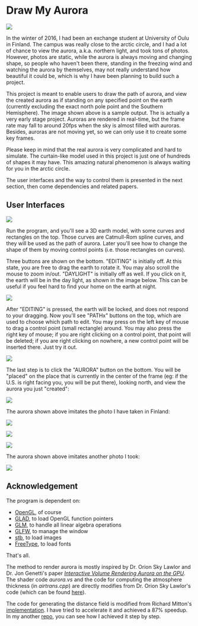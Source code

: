 # Draw My Aurora

![](http://p80d95pxq.bkt.gdipper.com/auroras1.png)

In the winter of 2016, I had been an exchange student at University of Oulu in Finland. The campus was really close to the arctic circle, and I had a lot of chance to view the aurora, a.k.a. northern light, and took tons of photos. However, photos are static, while the aurora is always moving and changing shape, so people who haven't been there, standing in the freezing wind and watching the aurora by themselves, may not really understand how beautiful it could be, which is why I have been planning to build such a project.

This project is meant to enable users to draw the path of aurora, and view the created aurora as if standing on any specified point on the earth (currently excluding the exact north pole point and the Southern Hemisphere). The image shown above is a sample output. The is actually a very early stage project. Auroras are rendered in real-time, but the frame rate may fall to around 20fps when the sky is almost filled with auroras. Besides, auroras are not moving yet, so we can only use it to create some key frames.

Please keep in mind that the real aurora is very complicated and hard to simulate. The curtain-like model used in this project is just one of hundreds of shapes it may have. This amazing natural phenomenon is always waiting for you in the arctic circle.

The user interfaces and the way to control them is presented in the next section, then come dependencies and related papers.

## User Interfaces

![](http://p80d95pxq.bkt.gdipper.com/auroras2.png)

Run the program, and you'll see a 3D earth model, with some curves and rectangles on the top. Those curves are Catmull-Rom spline curves, and they will be used as the path of aurora. Later you'll see how to change the shape of them by moving control points (i.e. those rectangles on curves).

Three buttons are shown on the bottom. "EDITING" is initially off. At this state, you are free to drag the earth to rotate it. You may also scroll the mouse to zoom in/out. "DAYLIGHT" is initially off as well. If you click on it, the earth will be in the day light, as shown in the image below. This can be useful if you feel hard to find your home on the earth at night.

![](http://p80d95pxq.bkt.gdipper.com/auroras3.png)

After "EDITING" is pressed, the earth will be locked, and does not respond to your dragging. Now you'll see "PATHx" buttons on the top, which are used to choose which path to edit. You may press on the left key of mouse to drag a control point (small rectangle) around. You may also press the right key of mouse; if you are right clicking on a control point, that point will be deleted; if you are right clicking on nowhere, a new control point will be inserted there. Just try it out.

![](http://p80d95pxq.bkt.gdipper.com/auroras4.png)

The last step is to click the "AURORA" button on the bottom. You will be "placed" on the place that is currently in the center of the frame (eg: if the U.S. is right facing you, you will be put there), looking north, and view the aurora you just "created":

![](http://p80d95pxq.bkt.gdipper.com/auroras5.png)

The aurora shown above imitates the photo I have taken in Finland:

![](http://p80d95pxq.bkt.gdipper.com/aurorap1.JPG)

![](http://p80d95pxq.bkt.gdipper.com/auroras6.png)

![](http://p80d95pxq.bkt.gdipper.com/auroras7.png)

The aurora shown above imitates another photo I took:

![](http://p80d95pxq.bkt.gdipper.com/aurorap2.JPG)

## Acknowledgement

The program is dependent on:

- [OpenGL](https://www.khronos.org/opengl/), of course
- [GLAD](https://github.com/Dav1dde/glad), to load OpenGL function pointers
- [GLM](https://glm.g-truc.net/), to handle all linear algebra operations
- [GLFW](http://www.glfw.org), to manage the window
- [stb](https://github.com/nothings/stb), to load images
- [FreeType](https://www.freetype.org), to load fonts

That's all. 

The method to render aurora is mostly inspired by Dr. Orion Sky Lawlor and Dr. Jon Genetti's paper [*Interactive Volume Rendering Aurora on the GPU*](https://www.cs.uaf.edu/~olawlor/papers/2010/aurora/lawlor_aurora_2010.pdf). The shader code *aurora.vs* and the code for computing the atmosphere thickness (in *airtrans.cpp*) are directly modifies from Dr. Orion Sky Lawlor's code (which can be found [here](https://www.cs.uaf.edu/~olawlor/papers/index.html)).

The code for generating the distance field is modified from Richard Mitton's [implementation](http://www.codersnotes.com/notes/signed-distance-fields/). I have tried to accelerate it and achieved a 87% speedup. In my another [repo](https://github.com/lun0522/8ssedt), you can see how I achieved it step by step.
